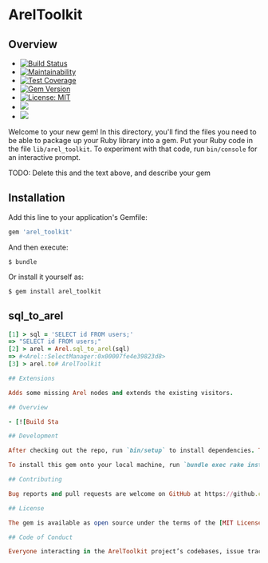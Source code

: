 # ArelToolkit

## Overview

- [![Build Status](https://travis-ci.com/mvgijssel/arel_toolkit.svg?branch=master)](https://travis-ci.com/mvgijssel/arel_toolkit)
- [![Maintainability](https://api.codeclimate.com/v1/badges/3ef13d1649a00a98562d/maintainability)](https://codeclimate.com/github/mvgijssel/arel_toolkit/maintainability)
- [![Test Coverage](https://api.codeclimate.com/v1/badges/3ef13d1649a00a98562d/test_coverage)](https://codeclimate.com/github/mvgijssel/arel_toolkit/test_coverage)
- [![Gem Version](https://badge.fury.io/rb/arel_toolkit.svg)](https://badge.fury.io/rb/arel_toolkit)
- [![License: MIT](https://img.shields.io/badge/License-MIT-yellow.svg)](https://opensource.org/licenses/MIT)
- ![](http://ruby-gem-downloads-badge.herokuapp.com/arel_toolkit?type=total)
- ![](http://ruby-gem-downloads-badge.herokuapp.com/arel_toolkit?label=downloads-current-version)

Welcome to your new gem! In this directory, you'll find the files you need to be able to package up your Ruby library into a gem. Put your Ruby code in the file `lib/arel_toolkit`. To experiment with that code, run `bin/console` for an interactive prompt.

TODO: Delete this and the text above, and describe your gem

## Installation

Add this line to your application's Gemfile:

```ruby
gem 'arel_toolkit'
```

And then execute:

    $ bundle

Or install it yourself as:

    $ gem install arel_toolkit

## sql_to_arel

```ruby
[1] > sql = 'SELECT id FROM users;'
=> "SELECT id FROM users;"
[2] > arel = Arel.sql_to_arel(sql)
=> #<Arel::SelectManager:0x00007fe4e39823d8>
[3] > arel.to# ArelToolkit

## Extensions

Adds some missing Arel nodes and extends the existing visitors.

## Overview

- [![Build Sta

## Development

After checking out the repo, run `bin/setup` to install dependencies. Then, run `rake spec` to run the tests. You can also run `bin/console` for an interactive prompt that will allow you to experiment.

To install this gem onto your local machine, run `bundle exec rake install`. To release a new version, update the version number in `version.rb`, and then run `bundle exec rake release`, which will create a git tag for the version, push git commits and tags, and push the `.gem` file to [rubygems.org](https://rubygems.org).

## Contributing

Bug reports and pull requests are welcome on GitHub at https://github.com/[USERNAME]/arel_toolkit. This project is intended to be a safe, welcoming space for collaboration, and contributors are expected to adhere to the [Contributor Covenant](http://contributor-covenant.org) code of conduct.

## License

The gem is available as open source under the terms of the [MIT License](https://opensource.org/licenses/MIT).

## Code of Conduct

Everyone interacting in the ArelToolkit project’s codebases, issue trackers, chat rooms and mailing lists is expected to follow the [code of conduct](https://github.com/[USERNAME]/arel_toolkit/blob/master/CODE_OF_CONDUCT.md).
